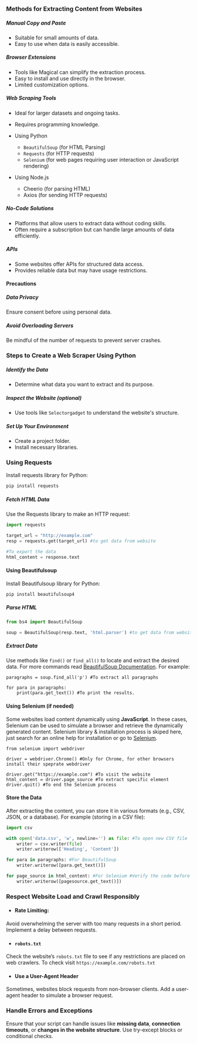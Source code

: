 ### Methods for Extracting Content from Websites
##### Manual Copy and Paste
- Suitable for small amounts of data.
- Easy to use when data is easily accessible.

##### Browser Extensions
- Tools like Magical can simplify the extraction process.
- Easy to install and use directly in the browser.
- Limited customization options.

##### Web Scraping Tools
- Ideal for larger datasets and ongoing tasks.
- Requires programming knowledge.
  
- Using Python
	- `BeautifulSoup` (for HTML Parsing)
	- `Requests` (for HTTP requests)
	- `Selenium` (for web pages requiring user interaction or JavaScript rendering)

- Using Node.js
	- Cheerio (for parsing HTML)
	- Axios (for sending HTTP requests)

##### No-Code Solutions
  - Platforms that allow users to extract data without coding skills.
  - Often require a subscription but can handle large amounts of data efficiently.

##### APIs 
  - Some websites offer APIs for structured data access.
  - Provides reliable data but may have usage restrictions.

#### Precautions

##### Data Privacy
Ensure consent before using personal data.

##### Avoid Overloading Servers
Be mindful of the number of requests to prevent server crashes.

### Steps to Create a Web Scraper Using Python

##### Identify the Data
   - Determine what data you want to extract and its purpose.

##### Inspect the Website (optional)
   - Use tools like `Selectorgadget` to understand the website's structure.

##### Set Up Your Environment 
   - Create a project folder.
   - Install necessary libraries.

### Using Requests
Install requests library for Python:
```bash
pip install requests
```

##### Fetch HTML Data
Use the Requests library to make an HTTP request:
```python
import requests

target_url = "http://example.com"
resp = requests.get(target_url) #to get data from website

#To export the data
html_content = response.text
```

#### Using Beautifulsoup
Install Beautifulsoup library for Python:
```bash
pip install beautifulsoup4
```

##### Parse HTML
```python
from bs4 import BeautifulSoup

soup = BeautifulSoup(resp.text, 'html.parser') #to get data from website
```

##### Extract Data
Use methods like `find()` or `find_all()` to locate and extract the desired data. For more commands read [BeautifulSoup Documentation](https://www.crummy.com/software/BeautifulSoup/bs4/doc/).
For example:
```pyhton
paragraphs = soup.find_all('p') #To extract all paragraphs

for para in paragraphs:
	print(para.get_text()) #To print the results.
```

#### Using Selenium (if needed)
Some websites load content dynamically using **JavaScript**. In these cases, Selenium can be used to simulate a browser and retrieve the dynamically generated content.
Selenium library & installation process is skiped here, just search for an online help for installation or go to [Selenium](https://www.selenium.dev/).
```pyhton
from selenium import webdriver

driver = webdriver.Chrome() #Only for Chrome, for other browsers install their speprate webdriver

driver.get("https://example.com") #To visit the website
html_content = driver.page_source #To extract specific element
driver.quit() #To end the Selenium process
```

#### Store the Data
After extracting the content, you can store it in various formats (e.g., CSV, JSON, or a database).
For example (storing in a CSV file):
```python
import csv

with open('data.csv', 'w', newline='') as file: #To open new CSV file
	writer = csv.writer(file)
	writer.writerow(['Heading', 'Content'])

for para in paragraphs: #For BeautifulSoup
	writer.writerow([para.get_text()])

for page_source in html_content: #For Selenium #Verify the code before using
	writer.writerow([pagesource.get_text()])
```

### Respect Website Load and Crawl Responsibly
- #### Rate Limiting:
Avoid overwhelming the server with too many requests in a short period. Implement a delay between requests.

- #### `robots.txt`
Check the website’s `robots.txt` file to see if any restrictions are placed on web crawlers.
To check visit `https://example.com/robots.txt`

- #### Use a User-Agent Header
Sometimes, websites block requests from non-browser clients. Add a user-agent header to simulate a browser request.

### Handle Errors and Exceptions
Ensure that your script can handle issues like **missing data**, **connection timeouts**, or **changes in the website structure**. Use try-except blocks or conditional checks.
